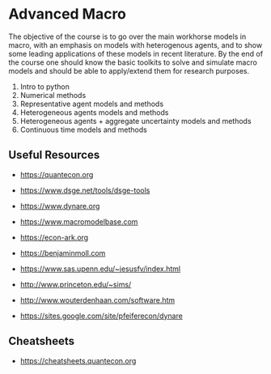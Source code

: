 # Advanced Macro

The objective of the course is to go over the main workhorse models in macro, with an emphasis on models with heterogenous agents, and to show some leading applications of these models in recent literature. By the end of the course one should know the basic toolkits to solve and simulate macro models and should be able to apply/extend them for research purposes. 


1. Intro to python
2. Numerical methods
3. Representative agent models and methods
4. Heterogeneous agents models and methods
5. Heterogeneous agents + aggregate uncertainty models and methods
6. Continuous time models and methods


## Useful Resources

- https://quantecon.org
- https://www.dsge.net/tools/dsge-tools
- https://www.dynare.org
- https://www.macromodelbase.com
- https://econ-ark.org

- https://benjaminmoll.com
- https://www.sas.upenn.edu/~jesusfv/index.html
- http://www.princeton.edu/~sims/
- http://www.wouterdenhaan.com/software.htm
- https://sites.google.com/site/pfeiferecon/dynare


## Cheatsheets

- https://cheatsheets.quantecon.org
